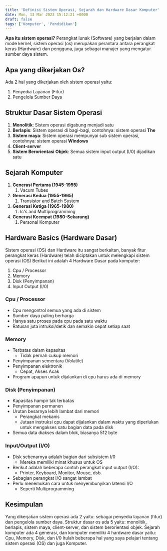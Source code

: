```yaml
---
title: 'Definisi Sistem Operasi, Sejarah dan Hardware Dasar Komputer'
date: Mon, 13 Mar 2023 15:12:21 +0000
draft: false
tags: ['Komputer', 'Pendidikan']
---
```


**Apa itu sistem operasi?** Perangkat lunak (Software) yang berjalan dalam mode kernel, sistem operasi (os) merupakan perantara antara perangkat keras (Hardware) dan pengguna, juga sebagai manajer yang mengatur sumber daya sistem.

Apa yang dikerjakan Os?
-----------------------

Ada 2 hal yang dikerjakan oleh sistem operasi yaitu:

1.  Penyedia Layanan (Fitur)
2.  Pengelola Sumber Daya

Struktur Dasar Sistem Operasi
-----------------------------

1.  **Monolitik**: Sistem operasi digabung menjadi satu
2.  **Berlapis**: Sistem operasi di bagi-bagi, contohnya: sistem operasi **The**
3.  **Sistem maya**: Sistem operasi mempunyai sub sistem operasi, contohnya: sistem operasi **Windows**
4.  **Client-server**
5.  **Sistem Berorientasi Objek**: Semua sistem input output (I/0) dijadikan satu

Sejarah Komputer
----------------

1.  **Generasi Pertama (1945-1955)**
    1.  Vacum Tubes
2.  **Generasi Kedua (1955-1965)**
    1.  Transistor and Batch System
3.  **Generasi Ketiga (1965-1980)**
    1.  Ic's and Multiprogramming
4.  **Generasi Keempat (1980-Sekarang)**
    1.  Personal Komputer

Hardware Basics (Hardware Dasar)
--------------------------------

Sistem operasi (OS) dan Hardware itu sangat berkaitan, banyak fitur perangkat keras (Hardware) telah diciptakan untuk melengkapi sistem operasi (OS) Berikut ini adalah 4 Hardware Dasar pada komputer:

1.  Cpu / Processor
2.  Memory
3.  Disk (Penyimpanan)
4.  Input Output (I/0)

### Cpu / Processor

*   Cpu mengontrol semua yang ada di sistem
*   Sumber daya paling berharga
*   Hanya satu proses pada cpu pada satu waktu
*   Ratusan juta intruksi/detik dan semakin cepat setiap saat

### Memory

*   Terbatas dalam kapasitas
    *   Tidak pernah cukup memori
*   Penyimpanan sementara (Volatile)
*   Penyimpanan elektronik
    *   Cepat, Akses Acak
*   Program apapun untuk dijalankan di cpu harus ada di memory

### Disk (Penyimpanan)

*   Kapasitas hampir tak terbatas
*   Penyimpanan permanen
*   Urutan besarnya lebih lambat dari memori
    *   Perangkat mekanis
    *   Jutaan instruksi cpu dapat dijalankan dalam waktu yang diperlukan untuk mengakses satu bagian data pada disk
*   Semua data diakses dalam blok, biasanya 512 byte

### Input/Output (I/O)

*   Disk sebenarnya adalah bagian dari subsistem I/0
    *   Mereka memiliki minat khusus untuk OS
*   Berikut adalah beberapa contoh perangkat input output (I/O):
    *   Printer, Keyboard, Monitor, Mouse, dsb.
*   Sebagian perangkat I/O sangat lambat
*   Perlu menemukan cara untuk menyembunyikan latensi I/O
    *   Seperti Multiprogramming

Kesimpulan
----------

Yang dikerjakan sistem operasi ada 2 yaitu: sebagai penyedia layanan (fitur) dan pengelola sumber daya. Struktur dasar os ada 5 yaitu: monolitik, berlapis, sistem maya, client-server, dan sistem berorientasi objek. Sejarah komputer ada 4 generasi, dan komputer memiliki 4 hardware dasar yaitu: Cpu, Memory, Disk, dan I/0 Itulah beberapa hal yang saya pelajari tentang sistem operasi (OS) dan juga Komputer.